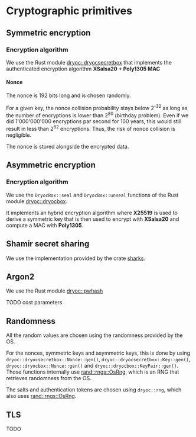 # Cryptographic primitives

## Symmetric encryption

### Encryption algorithm

We use the Rust module [dryoc::dryocsecretbox](https://docs.rs/dryoc/latest/dryoc/dryocsecretbox/index.html) that implements the authenticated encryption algorithm **XSalsa20 + Poly1305 MAC**

#### Nonce

The nonce is 192 bits long and is chosen randomly.

For a given key, the nonce collision probability stays below 2<sup>-32</sup> as long as the number of encryptions is lower than 2<sup>80</sup> (birthday problem). Even if we did 1'000'000'000 encryptions par second for 100 years, this would still result in less than 2<sup>62</sup> encryptions. Thus, the risk of nonce collision is negligible.

The nonce is stored alongside the encrypted data.

## Asymmetric encryption

### Encryption algorithm

We use the `DryocBox::seal` and `DryocBox::unseal` functions of the Rust module [dryoc::dryocbox](https://docs.rs/dryoc/latest/dryoc/dryocbox/index.html).

It implements an hybrid encryption algorithm where **X25519** is used to derive a symmetric key that is then used to encrypt with **XSalsa20** and compute a MAC with **Poly1305**.


## Shamir secret sharing

We use the implementation provided by the crate [sharks](https://docs.rs/sharks/latest/sharks/).

## Argon2

We use the Rust module [dryoc::pwhash](https://docs.rs/dryoc/latest/dryoc/pwhash/index.html)

TODO cost parameters

## Randomness

All the random values are chosen using the randomness provided by the OS.

For the nonces, symmetric keys and asymmetric keys, this is done by using `dryoc::dryocsecretbox::Nonce::gen()`, `dryoc::dryocsecretbox::Key::gen()`, `dryoc::dryocbox::Nonce::gen()` and `dryoc::dryocbox::KeyPair::gen()`. Those functions internally use [rand::rngs::OsRng](https://docs.rs/rand/0.5.0/rand/rngs/struct.OsRng.html), which is an RNG that retrieves randomness from the OS.

The salts and authentication tokens are chosen using `dryoc::rng`, which also uses [rand::rngs::OsRng](https://docs.rs/rand/0.5.0/rand/rngs/struct.OsRng.html).


## TLS

TODO